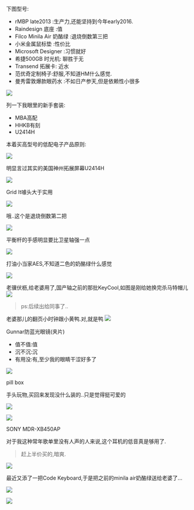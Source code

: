下图型号: 

- rMBP late2013 :生产力,还能坚持到今年early2016.
- Raindesign 底座 :值
- Filco Minila Air 奶酪绿 :退烧倒数第三把
- 小米金属鼠标垫 :性价比
- Microsoft Designer :习惯就好
- 希捷500GB 时光机: 聊胜于无
- Transend 拓展卡: 近水
- 范优奇定制椅子:舒服,不知道HM什么感觉.
- 曼秀雷敦爆款眼药水 :不如日产参天,但是依赖性小很多 

![](http://7xqjx7.com1.z0.glb.clouddn.com/image/IMG_2212.jpg?imageView2/2/h/500) 

列一下我眼里的新手套装: 

- MBA高配
- HHKB有刻
- U2414H

本着买高型号的低配电子产品原则: 

![](http://7xqjx7.com1.z0.glb.clouddn.com/image/Screen%20Shot%202016-02-05%20at%2015.02.16.png?imageView2/2/h/400) 

明显言过其实的美国神州拓展屏幕U2414H 

![](http://7xqjx7.com1.z0.glb.clouddn.com/image/Screen%20Shot%202016-02-05%20at%2015.02.26.png?imageView2/2/h/350) 

Grid It噱头大于实用 

![](http://7xqjx7.com1.z0.glb.clouddn.com/image/IMG_2711.jpg?imageView2/2/h/500) 

哦..这个是退烧倒数第二把 

![](http://7xqjx7.com1.z0.glb.clouddn.com/image/IMG_1075.jpg?imageView2/2/h/300) 

平衡杆的手感明显要比卫星轴强一点 

![](http://7xqjx7.com1.z0.glb.clouddn.com/image/IMG_2716.jpg?imageView2/2/h/400) 

打油小当家AES,不知道二色的奶酪绿什么感觉 

![](http://7xqjx7.com1.z0.glb.clouddn.com/image/IMG_1736.jpg?imageView2/2/h/400)

老骥伏枥,给老婆用了,国产轴之前的那批KeyCool,如图是刚给她换完杀马特帽儿
![](http://7xqjx7.com1.z0.glb.clouddn.com/image/IMG_2547.jpg?imageView2/2/h/400) 

> ps:后续出给同事了..

老婆那儿的翻页小时钟跟小黄鸭.对,就是鸭
![](http://7xqjx7.com1.z0.glb.clouddn.com/image/IMG_2718.jpg?imageView2/2/h/400) 

Gunnar防蓝光眼镜(夹片) 

- 值不值:值 
- 沉不沉:沉 
- 有用没:有,至少我的眼睛干涩好多了 

![](http://7xqjx7.com1.z0.glb.clouddn.com/image/IMG_2972.JPG?imageView2/2/h/400) 

pill box 

手头玩物,买回来发现没什么装的..只是觉得挺可爱的 

![](http://7xqjx7.com1.z0.glb.clouddn.com/image/IMG_2996.JPG?imageView2/2/h/400) 

![](http://7xqjx7.com1.z0.glb.clouddn.com/image/IMG_3001.JPG?imageView2/2/h/400) 

SONY MDR-XB450AP 

对于我这种常年歌单里没有人声的人来说,这个耳机的低音真是够用了. 

> 赶上半价买的,暗爽. 

![](http://7xqjx7.com1.z0.glb.clouddn.com/image/IMG_2998.JPG?imageView2/2/h/400) 

最近又添了一把Code Keyboard,于是把之前的minila air奶酪绿送给老婆了... 

![](http://7xqjx7.com1.z0.glb.clouddn.com/image/1761442-b49442ff5f04619c.jpeg?imageView2/2/h/240) 

![](http://7xqjx7.com1.z0.glb.clouddn.com/image/1761442-b932316efa865824.jpeg?imageView2/2/h/400) 

